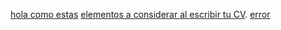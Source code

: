 [hola como estas](https://github.com/ValeriaBE/LIM009-fe-md-links/tree/master/src)
[elementos a considerar al escribir tu CV](https://drive.google.com/file/d/1TUHy3SxgalOWBqH-rtHKbejsKCXoLxWD/view?usp=sharing).
[error](https://flippingbook.com/404)